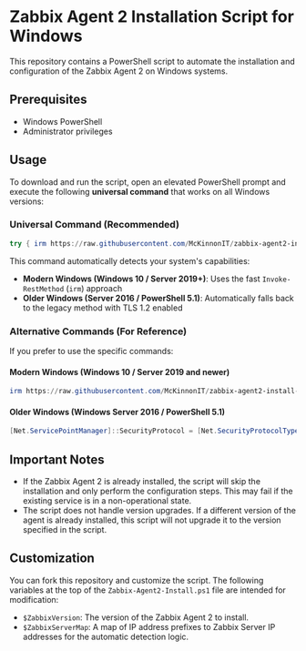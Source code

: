 # Zabbix Agent 2 Installation Script for Windows

This repository contains a PowerShell script to automate the installation and configuration of the Zabbix Agent 2 on Windows systems.

## Prerequisites

- Windows PowerShell
- Administrator privileges

## Usage

To download and run the script, open an elevated PowerShell prompt and execute the following **universal command** that works on all Windows versions:

### Universal Command (Recommended)

```powershell
try { irm https://raw.githubusercontent.com/McKinnonIT/zabbix-agent2-install-script/main/Zabbix-Agent2-Install.ps1 | iex } catch { [Net.ServicePointManager]::SecurityProtocol = [Net.SecurityProtocolType]::Tls12; iex (New-Object Net.WebClient).DownloadString('https://raw.githubusercontent.com/McKinnonIT/zabbix-agent2-install-script/main/Zabbix-Agent2-Install.ps1') }
```

This command automatically detects your system's capabilities:
- **Modern Windows (Windows 10 / Server 2019+)**: Uses the fast `Invoke-RestMethod` (`irm`) approach
- **Older Windows (Server 2016 / PowerShell 5.1)**: Automatically falls back to the legacy method with TLS 1.2 enabled

### Alternative Commands (For Reference)

If you prefer to use the specific commands:

#### Modern Windows (Windows 10 / Server 2019 and newer)

```powershell
irm https://raw.githubusercontent.com/McKinnonIT/zabbix-agent2-install-script/main/Zabbix-Agent2-Install.ps1 | iex
```

#### Older Windows (Windows Server 2016 / PowerShell 5.1)

```powershell
[Net.ServicePointManager]::SecurityProtocol = [Net.SecurityProtocolType]::Tls12; iex (New-Object Net.WebClient).DownloadString('https://raw.githubusercontent.com/McKinnonIT/zabbix-agent2-install-script/main/Zabbix-Agent2-Install.ps1')
```

## Important Notes

- If the Zabbix Agent 2 is already installed, the script will skip the installation and only perform the configuration steps. This may fail if the existing service is in a non-operational state.
- The script does not handle version upgrades. If a different version of the agent is already installed, this script will not upgrade it to the version specified in the script.

## Customization

You can fork this repository and customize the script. The following variables at the top of the `Zabbix-Agent2-Install.ps1` file are intended for modification:

- `$ZabbixVersion`: The version of the Zabbix Agent 2 to install.
- `$ZabbixServerMap`: A map of IP address prefixes to Zabbix Server IP addresses for the automatic detection logic. 